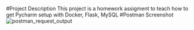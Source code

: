 #Project Description
This project is a homework assigment to teach how to get Pycharm setup with Docker, Flask, MySQL
#Postman Screenshot
![postman_request_output](screenshots/postman.png)